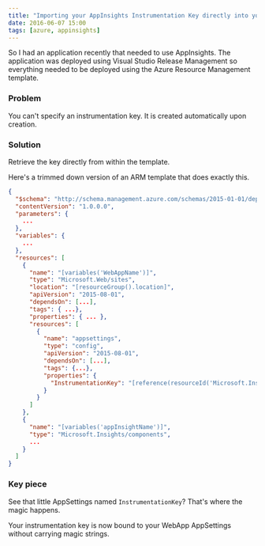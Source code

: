 ```yaml
---
title: "Importing your AppInsights Instrumentation Key directly into your AppSettings"
date: 2016-06-07 15:00
tags: [azure, appinsights]
---
```

So I had an application recently that needed to use AppInsights. The application was deployed using Visual Studio Release Management so everything needed to be deployed using the Azure Resource Management template.

### Problem

You can't specify an instrumentation key. It is created automatically upon creation.

### Solution

Retrieve the key directly from within the template.

Here's a trimmed down version of an ARM template that does exactly this. 

```json
{
  "$schema": "http://schema.management.azure.com/schemas/2015-01-01/deploymentTemplate.json#",
  "contentVersion": "1.0.0.0",
  "parameters": {
    ...
  },
  "variables": {
    ...
  },
  "resources": [    
    {
      "name": "[variables('WebAppName')]",
      "type": "Microsoft.Web/sites",
      "location": "[resourceGroup().location]",
      "apiVersion": "2015-08-01",
      "dependsOn": [...],
      "tags": { ...},
      "properties": { ... },
      "resources": [
        {
          "name": "appsettings",
          "type": "config",
          "apiVersion": "2015-08-01",
          "dependsOn": [...],
          "tags": {...},
          "properties": {
            "InstrumentationKey": "[reference(resourceId('Microsoft.Insights/components', variables('appInsightName')), '2014-04-01').InstrumentationKey]"
          }
        }
      ]
    },
    {
      "name": "[variables('appInsightName')]",
      "type": "Microsoft.Insights/components",
      ...
    }
  ]
}

```

### Key piece

See that little AppSettings named `InstrumentationKey`? That's where the magic happens.

Your instrumentation key is now bound to your WebApp AppSettings without carrying magic strings. 
